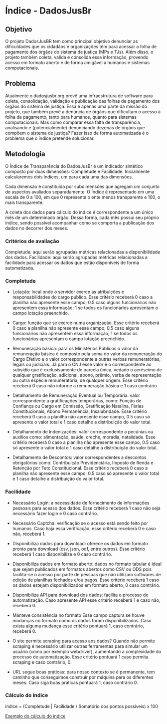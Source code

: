 # Índice - DadosJusBr

## Objetivo

O projeto DadosJusBR tem como principal objetivo denunciar as dificuldades que os cidadãos e organizações têm para acessar a folha de pagamento dos órgãos do sistema de justiça (MPs e TJs). Além disso, o projeto também coleta, valida e consolida essa informação, provendo acesso em formato aberto e de forma amigável a humanos e sistemas computacionais. 

## Problema
Atualmente o dadosjusbr.org provê uma infraestrutura de software para coleta, consolidação, validação e publicação das folhas de pagamento dos órgãos do sistema de justiça. Essa é apenas uma parte da missão do projeto, que também prevê a denúncia de órgãos que dificultam o acesso à folha de pagamento, tanto para humanos, quanto para sistemas computacionais.
Mas como comparar essa falta de transparência, analisando e (potencialmente) denunciando dezenas de órgãos que compõem o sistema de justiça? Fazer isso de forma automatizada é o problema que o índice pretende solucionar.

## Metodologia

O Índice de Transparência do DadosJusBr é um indicador sintético composto por duas dimensões: Completude e Facilidade. Inicialmente calcularemos dois índices, um para cada uma das dimensões.

Cada dimensão é constituída por subdimensões que agregam um conjunto de aspectos avaliados separadamente. O Índice é representado em uma escala de 0 a 100, em que 0 representa o ente menos transparente e 100, o mais transparente.

A coleta dos dados para cálculo do índice é correspondente a um único mês de um determinado órgão. Dessa forma, cada mês possui seu próprio índice, sendo possível acompanhar como se comporta a publicação dos dados no decorrer dos meses.

### Critérios de avaliação

Completude: aqui serão agrupadas métricas relacionadas a disponibilidade dos dados.
Facilidade: aqui serão agrupadas métricas relacionadas a facilidade para acessar os dados que estão disponíveis de forma automatizada.


### Completude

* Lotação:  local onde o servidor exerce as atribuições e responsabilidades do cargo público. Esse critério receberá 0 caso a planilha não apresente esse campo; 0.5 caso alguns funcionários não apresentem essa informação; 1 se todos os funcionários apresentam o campo lotação preenchido.

* Cargo: função que se exerce numa organização. Esse critério receberá 0 caso a planilha não apresente esse campo; 0.5 caso alguns funcionários não apresentem essa informação; 1 se todos os funcionários apresentam o campo lotação preenchido. 

* Remuneração básica:  para os Ministérios Públicos o valor da remuneração básica é composto pela soma do valor  da remuneração do Cargo Efetivo e o valor correspondente a outras verbas remuneratórias, legais ou judiciais. Já para o CNJ esse valor é o correspondente ao subsídio que é exclusivamente de parcela única, vedado o acréscimo de qualquer gratificação, adicional, abono, prêmio, verba de representação ou outra espécie remuneratória, de qualquer origem. Esse critério receberá 0 caso não informe a remuneração básica e 1 caso contrário.

* Detalhamento de Remuneração Eventual ou Temporária: valor correspondente a gratificações temporárias, como: Função de Confiança ou Cargo em Comissão, Gratificação Natalina, Férias Constitucionais, Abono Permanência, Insalubridade. Esse critério receberá 0 caso a planilha não apresente esse campo, 0.5 caso só apresente o valor total e 1 caso detalhe a distribuição do valor total.

* Detalhamento de Indenizações: valor correspondente a pecúnias ou auxílios como: alimentação, saúde, creche, moradia, natalidade. Esse critério receberá 0 caso a planilha não apresente esse campo, 0.5 caso só apresente o valor total e 1 caso detalhe a distribuição do valor total.

* Detalhamento de Descontos:  valor correspondentes a descontos obrigatórios como: Contribuição Previdenciária, Imposto de Renda e Retenção por Teto Constitucional. Esse critério receberá 0 caso a planilha não apresente esse campo, 0.5 caso só apresente o valor total e 1 caso detalhe a distribuição do valor total.


### Facilidade


* Necessário Login: a necessidade de fornecimento de informações pessoais para acesso dos dados. Esse critério receberá 1 caso não seja necessário fazer login e 0 caso contrário.

* Necessário Captcha: verificação se o acesso está sendo feito por humanos. Caso haja essa verificação,  esse critério receberá 0 e caso não, receberá 1.

* Disponibiliza dados para download: oferece os dados em formato pronto para download (csv, json, odf, entre outros). Esse critério receberá 1 caso disponibilize e 0 caso contrário.

* Disponibiliza dados em formato aberto: dados no formato tabular é ideal que sejam publicados em formatos abertos como CSV ou ODS pois  facilita-se o acesso por parte de pessoas que não utilizam softwares de edição de planilhas fechados e/ou pagos. Esse critério receberá 1 caso os dados estejam disponibilizados em formato aberto, 0 caso contrário.

* Disponibiliza API para download dos dados: facilita o processo de automatização. Caso apresente API esse critério receberá 1 e caso não, receberá 0.

* Manteve consistência no formato Esse campo captura se houve mudanças no formato como os dados foram disponibilizados. Caso exista alguma mudança esse critério pontuará 1, caso contrário, receberá 0.

* O site permite scraping para acesso aos dados? Quando não permite scraping é necessário utilizar outras ferramentas para simular um usuário (como por exemplo webdriver), aumentando a complexidade do processo de automatização. Esse critério pontuará 1 caso permita scraping e caso contrário, 0.

* URL segue boas práticas: para nosso contexto se é permanente, tem caminho que conseguimos construir por máquina para os diferentes meses. Caso siga boas práticas pontuará 1, caso contrário 0.

### Cálculo do índice

índice = (Completude | Facilidade / Somatório dos pontos possíveis) x 100 

[Exemplo do cálculo do índice](https://docs.google.com/spreadsheets/d/1QeemKTNJGZHIiCaTnvCavR-tRYSeji9nBoM9ARvjwgQ/edit#gid=1445671395)

